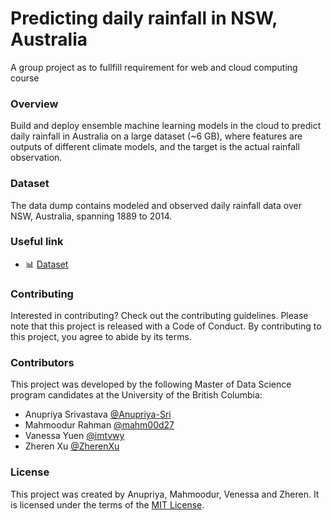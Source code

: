 # Predicting daily rainfall in NSW, Australia
A group project as to fullfill requirement for web and cloud computing course

### Overview
Build and deploy ensemble machine learning models in the cloud to predict daily rainfall in Australia on a large dataset (~6 GB), where features are outputs of different climate models, and the target is the actual rainfall observation.
### Dataset
The data dump contains modeled and observed daily rainfall data over NSW, Australia, spanning 1889 to 2014. 
### Useful link
- 📊 [Dataset](https://figshare.com/articles/dataset/Daily_rainfall_over_NSW_Australia/14096681)
### Contributing
Interested in contributing? Check out the contributing guidelines. Please note that this project is released with a Code of Conduct. By contributing to this project, you agree to abide by its terms.
### Contributors
This project was developed by the following Master of Data Science program candidates at the University of the British Columbia:
- Anupriya Srivastava     [@Anupriya-Sri](https://github.com/Anupriya-Sri)
- Mahmoodur Rahman        [@mahm00d27](https://https://github.com/mahm00d27)
- Vanessa Yuen [@imtvwy](https://https://github.com/imtvwy)
- Zheren Xu      [@ZherenXu](https://https://github.com/ZherenXu)
### License
This project was created by Anupriya, Mahmoodur, Venessa and Zheren. It is licensed under the terms of the [MIT License](https://github.com/UBC-MDS/DSCI_525_Group25/blob/main/LICENSE).
